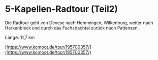 <!-- Farbe: 'orangered' -->

# 5-Kapellen-Radtour (Teil2)

Die Radtour geht von Devese nach Hemmingen, Wilkenburg, weiter nach Harkenbleck und durch das Fuchsbachtal zurück nach Pattensen.

Länge: 11,7 km

[https://www.komoot.de/tour/195700357/](https://www.komoot.de/tour/195700357/)
